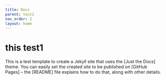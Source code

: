 ```yaml
---
title: Docs
parent: test1
nav_order: 1
layout: home
---
```


# this test1
This is a test template to create a Jekyll site that uses the [Just the Docs] theme. You can easily set the created site to be published on [GitHub Pages] – the [README] file explains how to do that, along with other details.
